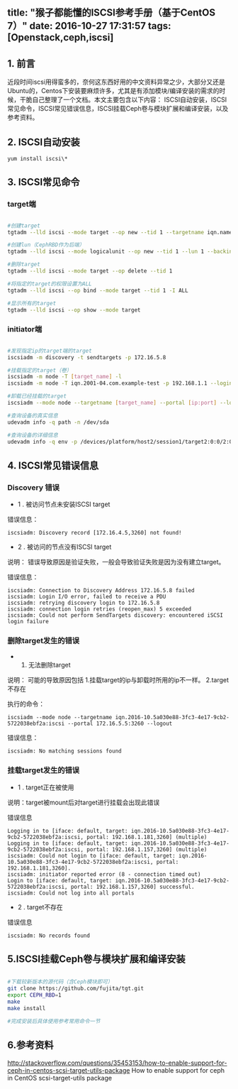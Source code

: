 title: "猴子都能懂的ISCSI参考手册（基于CentOS 7）"
date: 2016-10-27 17:31:57
tags: [Openstack,ceph,iscsi]
---

## 1. 前言
近段时间iscsi用得蛮多的，奈何这东西好用的中文资料异常之少，大部分又还是Ubuntu的，Centos下安装要麻烦许多，尤其是有添加模块/编译安装的需求的时候，干脆自己整理了一个文档。本文主要包含以下内容：
ISCSI自动安装，ISCSI常见命令，ISCSI常见错误信息，ISCSI挂载Ceph卷与模块扩展和编译安装，以及参考资料。

<!--more-->

## 2. ISCSI自动安装

    yum install iscsi\*

## 3. ISCSI常见命令

### target端

```bash

#创建target
tgtadm --lld iscsi --mode target --op new --tid 1 --targetname iqn.name:name

#创建lun（CephRBD作为后端）
tgtadm --lld iscsi --mode logicalunit --op new --tid 1 --lun 1 --backing-store volumename --bstype rbd

#删除target
tgtadm --lld iscsi --mode target --op delete --tid 1

#将指定的target的权限设置为ALL
tgtadm --lld iscsi --op bind --mode target --tid 1 -I ALL

#显示所有的target
tgtadm --lld iscsi --op show --mode target

```

### initiator端

```bash

#发现指定ip的target端的target
iscsiadm -m discovery -t sendtargets -p 172.16.5.8

#挂载指定的target（卷）
iscsiadm -m node -T [target_name] -l
iscsiadm -m node -T iqn.2001-04.com.example-test -p 192.168.1.1 --login

#卸载已经挂载的target
iscsiadm --mode node --targetname [target_name] --portal [ip:port] --logout

#查询设备的真实信息
udevadm info -q path -n /dev/sda

#查询设备的详细信息
udevadm info -q env -p /devices/platform/host2/session1/target2:0:0/2:0:0:1/block/sda

```

## 4. ISCSI常见错误信息
### Discovery 错误
* 1 . 被访问节点未安装ISCSI target

错误信息：

    iscsiadm: Discovery record [172.16.4.5,3260] not found!

* 2 . 被访问的节点没有ISCSI target

说明：
错误导致原因是验证失败，一般会导致验证失败是因为没有建立target。

错误信息：

```
iscsiadm: Connection to Discovery Address 172.16.5.8 failed
iscsiadm: Login I/O error, failed to receive a PDU
iscsiadm: retrying discovery login to 172.16.5.8
iscsiadm: connection login retries (reopen_max) 5 exceeded
iscsiadm: Could not perform SendTargets discovery: encountered iSCSI login failure
```

### 删除target发生的错误

* 1. 无法删除target

说明：
可能的导致原因包括
1.挂载target的ip与卸载时所用的ip不一样。
2.target不存在


执行的命令：

    iscsiadm --mode node --targetname iqn.2016-10.5a030e88-3fc3-4e17-9cb2-5722038ebf2a:iscsi --portal 172.16.5.5:3260 --logout

错误信息：

    iscsiadm: No matching sessions found


### 挂载target发生的错误

* 1 . target正在被使用

说明：target被mount后对target进行挂载会出现此错误

错误信息

```
Logging in to [iface: default, target: iqn.2016-10.5a030e88-3fc3-4e17-9cb2-5722038ebf2a:iscsi, portal: 192.168.1.181,3260] (multiple)
Logging in to [iface: default, target: iqn.2016-10.5a030e88-3fc3-4e17-9cb2-5722038ebf2a:iscsi, portal: 192.168.1.157,3260] (multiple)
iscsiadm: Could not login to [iface: default, target: iqn.2016-10.5a030e88-3fc3-4e17-9cb2-5722038ebf2a:iscsi, portal: 192.168.1.181,3260].
iscsiadm: initiator reported error (8 - connection timed out)
Login to [iface: default, target: iqn.2016-10.5a030e88-3fc3-4e17-9cb2-5722038ebf2a:iscsi, portal: 192.168.1.157,3260] successful.
iscsiadm: Could not log into all portals
```

* 2 . target不存在

错误信息

    iscsiadm: No records found


## 5.ISCSI挂载Ceph卷与模块扩展和编译安装

```bash

#下载较新版本的源代码（含Ceph模块即可）
git clone https://github.com/fujita/tgt.git  
export CEPH_RBD=1  
make 
make install  

#完成安装后具体使用参考常用命令一节

```

## 6.参考资料

http://stackoverflow.com/questions/35453153/how-to-enable-support-for-ceph-in-centos-scsi-target-utils-package
How to enable support for ceph in CentOS scsi-target-utils package